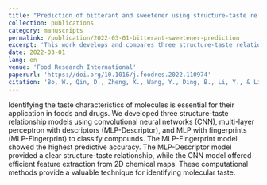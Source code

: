 ```yaml
---
title: "Prediction of bitterant and sweetener using structure-taste relationship models based on an artificial neural network"
collection: publications
category: manuscripts
permalink: /publication/2022-03-01-bitterant-sweetener-prediction
excerpt: 'This work develops and compares three structure-taste relationship models based on artificial neural networks to predict whether a molecule is a bitterant, sweetener, or neither.'
date: 2022-03-01
lang: en
venue: 'Food Research International'
paperurl: 'https://doi.org/10.1016/j.foodres.2022.110974'
citation: 'Bo, W., Qin, D., Zheng, X., Wang, Y., Ding, B., Li, Y., & Liang, G. (2022). &quot;Prediction of bitterant and sweetener using structure-taste relationship models based on an artificial neural network.&quot; <i>Food Research International</i>. 153:110974.'
---
```

Identifying the taste characteristics of molecules is essential for their application in foods and drugs. We developed three structure-taste relationship models using convolutional neural networks (CNN), multi-layer perceptron with descriptors (MLP-Descriptor), and MLP with fingerprints (MLP-Fingerprint) to classify compounds. The MLP-Fingerprint model showed the highest predictive accuracy. The MLP-Descriptor model provided a clear structure-taste relationship, while the CNN model offered efficient feature extraction from 2D chemical maps. These computational methods provide a valuable technique for identifying molecular taste.